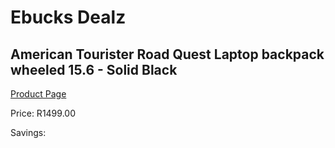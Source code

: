 
# Ebucks Dealz
## American Tourister Road Quest Laptop backpack wheeled 15.6 - Solid Black
[Product Page](https://www.ebucks.com/web/shop/productSelected.do?prodId=861241514&catId=365267763)

Price: R1499.00

Savings: 


	